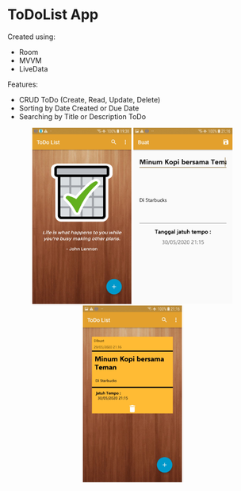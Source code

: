 # ToDoList App

Created using:
* Room
* MVVM
* LiveData

Features:
* CRUD ToDo (Create, Read, Update, Delete)
* Sorting by Date Created or Due Date
* Searching by Title or Description ToDo 

<p align="center">
<img width="200" src="https://raw.githubusercontent.com/dandygardad/TodoListApp/master/1.jpg" alt="Screenshot 1">
<img width="200" src="https://raw.githubusercontent.com/dandygardad/TodoListApp/master/2.jpg" alt="Screenshot 2">
<img width="200" src="https://raw.githubusercontent.com/dandygardad/TodoListApp/master/3.jpg" alt="Screenshot 3">
</p>
